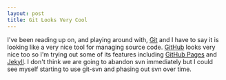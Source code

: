 ```yaml
---
layout: post
title: Git Looks Very Cool
---
```


I've been reading up on, and playing around with, [Git][1] and I have to say it
is looking like a very nice tool for managing source code. [GitHub][2] looks
very nice too so I'm trying out some of its features including [GitHub Pages][3]
and [Jekyll][4]. I don't think we are going to abandon svn immediately but I
could see myself starting to use git-svn and phasing out svn over time.

[1]: http://git-scm.com/
[2]: https://github.com/
[3]: http://github.com/blog/272-github-pages
[4]: http://github.com/mojombo/jekyll
